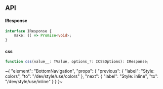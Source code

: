 

## API

#### IResponse

```ts
interface IResponse {
    make: () => Promise<void>;
}
```

#### css

```ts
function css(value__: TValue, options_?: ICSSOptions): IResponse;
```


~{
  "element": "BottomNavigation",
  "props": {
    "previous": {
      "label": "Style: colors",
      "to": "/dev/style/use/colors"
    },
    "next": {
      "label": "Style: inline",
      "to": "/dev/style/use/inline"
    }
  }
}~
